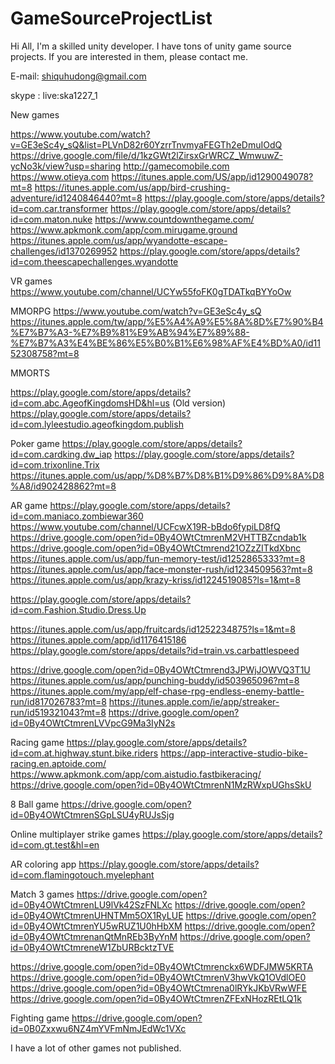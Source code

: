 # GameSourceProjectList
Hi All, I'm a skilled unity developer. I have tons of unity game source projects. If you are interested in them, please contact me.

E-mail: shiquhudong@gmail.com

skype : live:ska1227_1

New games

https://www.youtube.com/watch?v=GE3eSc4y_sQ&list=PLVnD82r60YzrrTnvmyaFEGTh2eDmuIOdQ
https://drive.google.com/file/d/1kzGWt2lZirsxGrWRCZ_WmwuwZ-ycNo3k/view?usp=sharing
http://gamecomobile.com
https://www.otieya.com
https://itunes.apple.com/US/app/id1290049078?mt=8
https://itunes.apple.com/us/app/bird-crushing-adventure/id1240846440?mt=8
https://play.google.com/store/apps/details?id=com.car.transformer
https://play.google.com/store/apps/details?id=com.maton.nuke
https://www.countdownthegame.com/
https://www.apkmonk.com/app/com.mirugame.ground
https://itunes.apple.com/us/app/wyandotte-escape-challenges/id1370269952
https://play.google.com/store/apps/details?id=com.theescapechallenges.wyandotte

VR games
https://www.youtube.com/channel/UCYw55foFK0gTDATkqBYYoOw

MMORPG
https://www.youtube.com/watch?v=GE3eSc4y_sQ
https://itunes.apple.com/tw/app/%E5%A4%A9%E5%8A%8D%E7%90%B4%E7%B7%A3-%E7%B9%81%E9%AB%94%E7%89%88-%E7%B7%A3%E4%BE%86%E5%B0%B1%E6%98%AF%E4%BD%A0/id1152308758?mt=8

MMORTS

https://play.google.com/store/apps/details?id=com.abc.AgeofKingdomsHD&hl=us (Old version)
https://play.google.com/store/apps/details?id=com.lyleestudio.ageofkingdom.publish

Poker game
https://play.google.com/store/apps/details?id=com.cardking.dw_iap
https://play.google.com/store/apps/details?id=com.trixonline.Trix
https://itunes.apple.com/us/app/%D8%B7%D8%B1%D9%86%D9%8A%D8%A8/id902428862?mt=8

AR game
https://play.google.com/store/apps/details?id=com.maniaco.zombiewar360
https://www.youtube.com/channel/UCFcwX19R-bBdo6fypiLD8fQ
https://drive.google.com/open?id=0By4OWtCtmrenM2VHTTBZcndab1k
https://drive.google.com/open?id=0By4OWtCtmrend21OZzZITkdXbnc
https://itunes.apple.com/us/app/fun-memory-test/id1252865333?mt=8
https://itunes.apple.com/us/app/face-monster-rush/id1234509563?mt=8
https://itunes.apple.com/us/app/krazy-kriss/id1224519085?ls=1&mt=8

https://play.google.com/store/apps/details?id=com.Fashion.Studio.Dress.Up

https://itunes.apple.com/us/app/fruitcards/id1252234875?ls=1&mt=8
https://itunes.apple.com/app/id1176415186
https://play.google.com/store/apps/details?id=train.vs.carbattlespeed

https://drive.google.com/open?id=0By4OWtCtmrend3JPWjJOWVQ3T1U
https://itunes.apple.com/us/app/punching-buddy/id503965096?mt=8
https://itunes.apple.com/my/app/elf-chase-rpg-endless-enemy-battle-run/id817026783?mt=8
https://itunes.apple.com/ie/app/streaker-run/id519321043?mt=8
https://drive.google.com/open?id=0By4OWtCtmrenLVVpcG9Ma3IyN2s

Racing game
https://play.google.com/store/apps/details?id=com.at.highway.stunt.bike.riders
https://app-interactive-studio-bike-racing.en.aptoide.com/
https://www.apkmonk.com/app/com.aistudio.fastbikeracing/
https://drive.google.com/open?id=0By4OWtCtmrenN1MzRWxpUGhsSkU

8 Ball game
https://drive.google.com/open?id=0By4OWtCtmrenSGpLSU4yRUJsSjg

Online multiplayer strike games
https://play.google.com/store/apps/details?id=com.gt.test&hl=en

AR coloring app
https://play.google.com/store/apps/details?id=com.flamingotouch.myelephant

Match 3 games
https://drive.google.com/open?id=0By4OWtCtmrenLU9lVk42SzFNLXc
https://drive.google.com/open?id=0By4OWtCtmrenUHNTMm5OX1RyLUE
https://drive.google.com/open?id=0By4OWtCtmrenYU5wRUZ1U0hHbXM
https://drive.google.com/open?id=0By4OWtCtmrenanQtMnREb3ByYnM
https://drive.google.com/open?id=0By4OWtCtmreneW1ZbURBcktzTVE

https://drive.google.com/open?id=0By4OWtCtmrenckx6WDFJMW5KRTA
https://drive.google.com/open?id=0By4OWtCtmrenV3hwVkQ1OVdlOE0
https://drive.google.com/open?id=0By4OWtCtmrena0lRYkJKbVRwWFE
https://drive.google.com/open?id=0By4OWtCtmrenZFExNHozREtLQ1k

Fighting game
https://drive.google.com/open?id=0B0Zxxwu6NZ4mYVFmNmJEdWc1VXc

I have a lot of other games not published.
